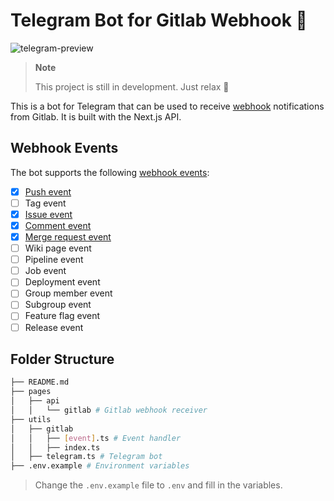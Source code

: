 # Telegram Bot for Gitlab Webhook 🦉

![telegram-preview](https://user-images.githubusercontent.com/78015359/195029039-db35bf7f-df6d-4006-b619-386c419a90ff.png)

> **Note**
>
> This project is still in development. Just relax 🙂

This is a bot for Telegram that can be used to receive [webhook](https://docs.gitlab.com/ee/user/project/integrations/webhook_events.html#push-events) notifications from Gitlab. It is built with the Next.js API.

## Webhook Events

The bot supports the following [webhook events](https://docs.gitlab.com/ee/user/project/integrations/webhook_events.html#push-events):

- [x] [Push event](/handler/push/)
- [ ] Tag event
- [x] [Issue event](/handler/issue/)
- [x] [Comment event](/handler/note/)
- [x] [Merge request event](/handler/merge-request/)
- [ ] Wiki page event
- [ ] Pipeline event
- [ ] Job event
- [ ] Deployment event
- [ ] Group member event
- [ ] Subgroup event
- [ ] Feature flag event
- [ ] Release event

## Folder Structure

```bash
├── README.md
├── pages
│   ├── api
│   │   └── gitlab # Gitlab webhook receiver
├── utils
│   ├── gitlab
│   │   ├── [event].ts # Event handler
│   │   ├── index.ts
│   ├── telegram.ts # Telegram bot
├── .env.example # Environment variables
```

> Change the `.env.example` file to `.env` and fill in the variables.
